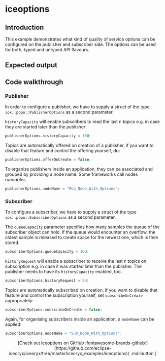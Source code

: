 # iceoptions

## Introduction

This example demonstrates what kind of quality of service options can be configured on the publisher and subscriber
side. The options can be used for both, typed and untyped API flavours.

## Expected output

<!-- Add asciinema link here -->

## Code walkthrough

### Publisher

In order to configure a publisher, we have to supply a struct of the type `iox::popo::PublisherOptions` as a second parameter.

`historyCapacity` will enable subscribers to read the last n topics e.g. in case they are started later than the publisher:

```cpp
publisherOptions.historyCapacity = 10U;
```

Topics are automatically offered on creation of a publisher, if you want to disable that feature and control the offering yourself, do:

```cpp
publisherOptions.offerOnCreate = false;
```

To organize publishers inside an application, they can be associated and grouped by providing a node name. Some frameworks call nodes _runnables_.

```cpp
publisherOptions.nodeName = "Pub_Node_With_Options";
```

### Subscriber

To configure a subscriber, we have to supply a struct of the type `iox::popo::SubscriberOptions` as a second parameter.

The `queueCapacity` parameter specifies how many samples the queue of the subscriber object can hold. If the queue
would encounter an overflow, the oldest sample is released to create space for the newest one, which is then stored.

```cpp
subscriberOptions.queueCapacity = 10U;
```

`historyRequest` will enable a subscriber to receive the last n topics on subscription e.g. in case it was started later than the publisher. The publisher needs to have its `historyCapacity` enabled, too.

```cpp
subscriberOptions.historyRequest = 5U;
```

Topics are automatically subscribed on creation, if you want to disable that feature and control the subscription
yourself, set `subscribeOnCreate` appropriately:

```cpp
subscriberOptions.subscribeOnCreate = false;
```

Again, for organising subscribers inside an application, a `nodeName` can be applied:

```cpp
subscriberOptions.nodeName = "Sub_Node_With_Options";
```

<center>
[Check out iceoptions on GitHub :fontawesome-brands-github:](https://github.com/eclipse-iceoryx/iceoryx/tree/master/iceoryx_examples/iceoptions){ .md-button }
</center>

